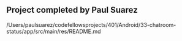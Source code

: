 ## Project completed by Paul Suarez
/Users/paulsuarez/codefellowsprojects/401/Android/33-chatroom-status/app/src/main/res/README.md

